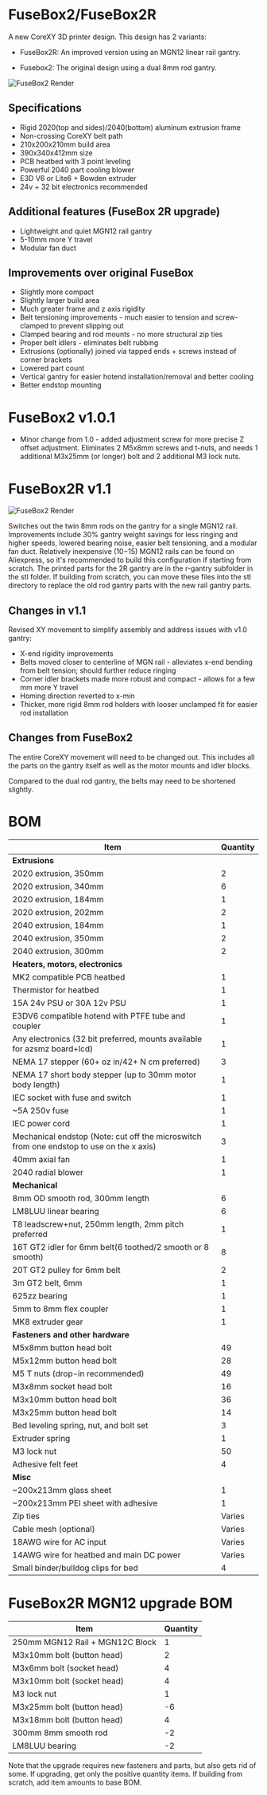# FuseBox2/FuseBox2R
A new CoreXY 3D printer design. This design has 2 variants:

* FuseBox2R: An improved version using an MGN12 linear rail gantry.

* Fusebox2: The original design using a dual 8mm rod gantry.

![FuseBox2 Render](image/render.jpg)

## Specifications
* Rigid 2020(top and sides)/2040(bottom) aluminum extrusion frame
* Non-crossing CoreXY belt path
* 210x200x210mm build area
* 390x340x412mm size
* PCB heatbed with 3 point leveling
* Powerful 2040 part cooling blower
* E3D V6 or Lite6 + Bowden extruder
* 24v + 32 bit electronics recommended

## Additional features (FuseBox 2R upgrade)
* Lightweight and quiet MGN12 rail gantry
* 5-10mm more Y travel
* Modular fan duct

## Improvements over original FuseBox
* Slightly more compact
* Slightly larger build area
* Much greater frame and z axis rigidity
* Belt tensioning improvements - much easier to tension and screw-clamped to prevent slipping out
* Clamped bearing and rod mounts - no more structural zip ties
* Proper belt idlers - eliminates belt rubbing
* Extrusions (optionally) joined via tapped ends + screws instead of corner brackets
* Lowered part count
* Vertical gantry for easier hotend installation/removal and better cooling
* Better endstop mounting


# FuseBox2 v1.0.1

* Minor change from 1.0 - added adjustment screw for more precise Z offset adjustment. Eliminates 2 M5x8mm screws and t-nuts, and needs 1 additional M3x25mm (or longer) bolt and 2 additional M3 lock nuts.

# FuseBox2R v1.1
![FuseBox2 Render](image/2R.jpg)

Switches out the twin 8mm rods on the gantry for a single MGN12 rail. Improvements include 30% gantry weight savings for less ringing and higher speeds, lowered bearing noise, easier belt tensioning, and a modular fan duct. Relatively inexpensive ($10-$15) MGN12 rails can be found on Aliexpress, so it's recommended to build this configuration if starting from scratch. The printed parts for the 2R gantry are in the r-gantry subfolder in the stl folder. If building from scratch, you can move these files into the stl directory to replace the old rod gantry parts with the new rail gantry parts.

## Changes in v1.1

Revised XY movement to simplify assembly and address issues with v1.0 gantry:

- X-end rigidity improvements
- Belts moved closer to centerline of MGN rail - alleviates x-end bending from belt tension; should further reduce ringing
- Corner idler brackets made more robust and compact - allows for a few mm more Y travel
- Homing direction reverted to x-min
- Thicker, more rigid 8mm rod holders with looser unclamped fit for easier rod installation

## Changes from FuseBox2
The entire CoreXY movement will need to be changed out. This includes all the parts on the gantry itself as well as the motor mounts and idler blocks.

Compared to the dual rod gantry, the belts may need to be shortened slightly.

# BOM

| Item | Quantity  |
|-----------------------------------------------------------------------------------------|----------|
| **Extrusions**  |
| 2020 extrusion, 350mm | 2  |
| 2020 extrusion, 340mm | 6  |
| 2020 extrusion, 184mm | 1  |
| 2020 extrusion, 202mm | 2  |
| 2040 extrusion, 184mm | 1  |
| 2040 extrusion, 350mm | 2  |
| 2040 extrusion, 300mm | 2  |
| **Heaters, motors, electronics**  |
| MK2 compatible PCB heatbed | 1  |
| Thermistor for heatbed | 1  |
| 15A 24v PSU or 30A 12v PSU | 1  |
| E3DV6 compatible hotend with PTFE tube and coupler | 1  |
| Any electronics (32 bit preferred, mounts available for azsmz board+lcd) | 1  |
| NEMA 17 stepper (60+ oz in/42+ N cm preferred) | 3  |
| NEMA 17 short body stepper (up to 30mm motor body length) | 1  |
| IEC socket with fuse and switch | 1  |
| ~5A 250v fuse | 1  |
| IEC power cord | 1  |
| Mechanical endstop (Note: cut off the microswitch from one endstop to use on the x axis) | 3  |
| 40mm axial fan | 1  |
| 2040 radial blower | 1  |
| **Mechanical**  |
| 8mm OD smooth rod, 300mm length | 6  |
| LM8LUU linear bearing | 6  |
| T8 leadscrew+nut, 250mm length, 2mm pitch preferred | 1  |
| 16T GT2 idler for 6mm belt(6 toothed/2 smooth or 8 smooth) | 8  |
| 20T GT2 pulley for 6mm belt | 2  |
| 3m GT2 belt, 6mm | 1  |
| 625zz bearing | 1  |
| 5mm to 8mm flex coupler | 1  |
| MK8 extruder gear | 1  |
| **Fasteners and other hardware**  |
| M5x8mm button head bolt | 49  |
| M5x12mm button head bolt | 28  |
| M5 T nuts (drop-in recommended) | 49  |
| M3x8mm socket head bolt | 16  |
| M3x10mm button head bolt | 36  |
| M3x25mm button head bolt | 14  |
| Bed leveling spring, nut, and bolt set | 3  |
| Extruder spring | 1  |
| M3 lock nut | 50  |
| Adhesive felt feet | 4  |
| **Misc**  |
| ~200x213mm glass sheet | 1  |
| ~200x213mm PEI sheet with adhesive | 1  |
| Zip ties | Varies  |
| Cable mesh (optional) | Varies  |
| 18AWG wire for AC input | Varies  |
| 14AWG wire for heatbed and main DC power | Varies  |
| Small binder/bulldog clips for bed | 4  |

# FuseBox2R MGN12 upgrade BOM

| Item                            | Quantity |
|---------------------------------|----------|
| 250mm MGN12 Rail + MGN12C Block |  1       |
| M3x10mm bolt (button head)      |  2       |
| M3x6mm bolt (socket head)       |  4       |
| M3x10mm bolt (socket head)      |  4       |
| M3 lock nut                     |  1       |
| M3x25mm bolt (button head)      | -6       |
| M3x18mm bolt (button head)      |  4       |
| 300mm 8mm smooth rod            | -2       |
| LM8LUU bearing                  | -2       |

Note that the upgrade requires new fasteners and parts, but also gets rid of some. If upgrading, get only the positive quantity items. If building from scratch, add item amounts to base BOM.
